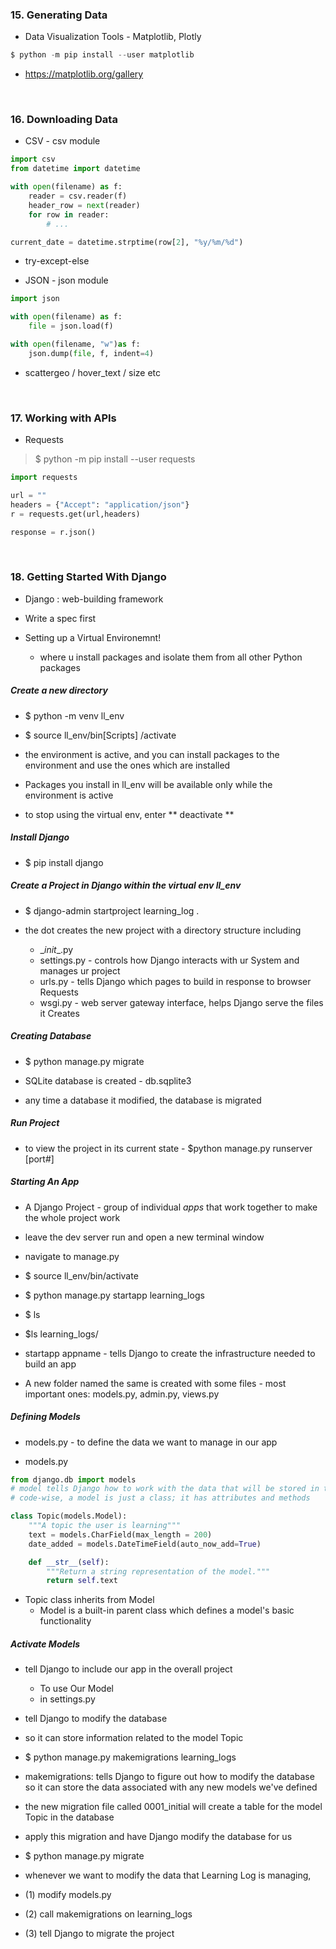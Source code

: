 ### 15. Generating Data
* Data Visualization Tools - Matplotlib, Plotly
```python
$ python -m pip install --user matplotlib
```
* https://matplotlib.org/gallery
<br />

### 16. Downloading Data
* CSV - csv module
```python
import csv
from datetime import datetime

with open(filename) as f:
    reader = csv.reader(f)
    header_row = next(reader)
    for row in reader:
        # ...

current_date = datetime.strptime(row[2], "%y/%m/%d")
```
* try-except-else

* JSON - json module
```python
import json

with open(filename) as f:
    file = json.load(f)

with open(filename, "w")as f:
    json.dump(file, f, indent=4)
```
* scattergeo / hover_text / size etc
<br/>

### 17. Working with APIs
* Requests

> $ python -m pip install --user requests
```python
import requests

url = ""
headers = {"Accept": "application/json"}
r = requests.get(url,headers)

response = r.json()
```
<BR/>

### 18. Getting Started With Django





* Django : web-building framework

* Write a spec first
* Setting up a Virtual Environemnt!
  * where u install packages and isolate them from all other Python packages

##### Create a new directory
* $ python -m venv ll_env

* $ source ll_env/bin[Scripts] /activate

* the environment is active, and you can install packages to the environment and use the ones which are installed
* Packages you install in ll_env will be available only while the environment is active

* to stop using the virtual env, enter ** deactivate **


##### Install Django
* $ pip install django

##### Create a Project in Django within the virtual env ll_env
* $ django-admin startproject learning_log .

* the dot creates the new project with a directory structure including
  * \__init__.py
  * settings.py -  controls how Django interacts with ur System and manages ur project
  * urls.py -  tells Django which pages to build in response to browser Requests
  * wsgi.py -  web server gateway interface, helps Django serve the files it Creates

##### Creating Database
  * $ python manage.py migrate

  * SQLite database is created - db.sqplite3

* any time a database it modified, the database is migrated
  

##### Run Project
* to view the project in its current state - $python manage.py runserver  [port#]

##### Starting An App
* A Django Project - group of  individual *apps* that work together to make the whole project work

* leave the dev server run and open a new terminal window
* navigate to manage.py
* $ source ll_env/bin/activate
* $ python manage.py startapp learning_logs
* $ ls
* $ls learning_logs/

* startapp appname -  tells Django to create the infrastructure needed to build an app

* A new folder named the same is created with some files - most important ones: models.py, admin.py, views.py





##### Defining Models
* models.py - to define the data we want to manage in our app

* models.py
```python
from django.db import models
# model tells Django how to work with the data that will be stored in the app
# code-wise, a model is just a class; it has attributes and methods

class Topic(models.Model):
    """A topic the user is learning"""
    text = models.CharField(max_length = 200)
    date_added = models.DateTimeField(auto_now_add=True)

    def __str__(self):
        """Return a string representation of the model."""
        return self.text


```
* Topic class inherits from Model
  * Model is a built-in parent class which defines a model's basic functionality




##### Activate Models

* tell Django to include our app in the overall project
  * To use Our Model
  * in settings.py


* tell Django to modify the database
* so it can store information related to the model Topic
* $ python manage.py makemigrations learning_logs 

* makemigrations: tells Django to figure out how to modify the database so it can store the data associated with any new models we've defined
* the new migration file called 0001_initial will create a table for the model Topic in the database
* apply this migration and have Django modify the database for us
* $ python manage.py migrate

* whenever we want to modify the data that Learning Log is managing,
* (1) modify models.py
* (2) call makemigrations on learning_logs
* (3) tell Django to migrate the project